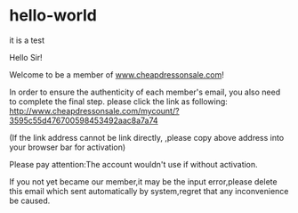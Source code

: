 # hello-world
it is a test



Hello Sir!

Welcome to be a member of www.cheapdressonsale.com!

 In order to ensure the authenticity of each member's email, you also need to complete the final step. please click the link as following:
http://www.cheapdressonsale.com/mycount/?3595c55d476700598453492aac8a7a74

(If the link address cannot be link directly, ,please copy above address into your browser bar for activation)

Please pay attention:The account wouldn't use if without activation.

 If you not yet became our member,it may be the input error,please delete this email which sent automatically by system,regret that any inconvenience be caused.
